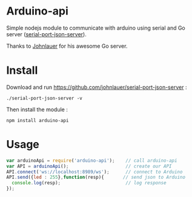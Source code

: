 # Arduino-api
Simple nodejs module to communicate with arduino using serial and Go server ([serial-port-json-server](https://github.com/johnlauer/serial-port-json-server)).

Thanks to [Johnlauer](https://github.com/johnlauer) for his awesome Go server.

# Install

Download and run https://github.com/johnlauer/serial-port-json-server :
```
./serial-port-json-server -v
```
Then install the module :
```
npm install arduino-api
```

# Usage

```javascript
var arduinoApi = require('arduino-api');	// call arduino-api
var API = arduinoApi();						// create our API
API.connect('ws://localhost:8989/ws');		// connect to Arduino
API.send({led : 255},function(resp){       // send json to Arduino
  console.log(resp);                        // log response
});
```
